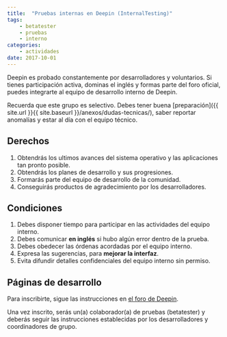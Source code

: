 ```yaml
---
title:  "Pruebas internas en Deepin (InternalTesting)"
tags:
    - betatester
    - pruebas
    - interno
categories:
    - actividades
date: 2017-10-01
---
```


Deepin es probado constantemente por desarrolladores y voluntarios. Si tienes participación activa, dominas el inglés y formas parte del foro oficial, puedes integrarte al equipo de desarrollo interno de Deepin.

Recuerda que este grupo es selectivo. Debes tener buena [preparación]({{ site.url }}{{ site.baseurl }}/anexos/dudas-tecnicas/), saber reportar anomalías y estar al día con el equipo técnico.

## Derechos
1. Obtendrás los ultimos avances del sistema operativo y las aplicaciones tan pronto posible.
2. Obtendrás los planes de desarrollo y sus progresiones.
3. Formarás parte del equipo de desarrollo de la comunidad.   
4. Conseguirás productos de agradecimiento por los desarrolladores.

## Condiciones
1. Debes disponer tiempo para participar en las actividades del equipo interno.
2. Debes comunicar **en inglés** si hubo algún error dentro de la prueba.
3. Debes obedecer las órdenas acordadas por el equipo interno.
4. Expresa las sugerencias, para **mejorar la interfaz**.
5. Evita difundir detalles confidenciales del equipo interno sin permiso.

## Páginas de desarrollo
Para inscribirte, sigue las instrucciones en [el foro de Deepin](https://bbs.deepin.org/forum.php?mod=viewthread&tid=131244).

Una vez inscrito, serás un(a) colaborador(a) de pruebas (betatester) y deberás seguir las instrucciones establecidas por los desarrolladores y coordinadores de grupo.
